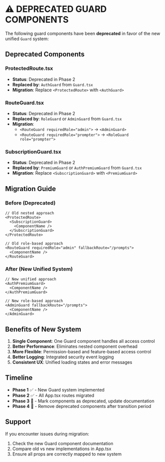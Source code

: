 # ⚠️ DEPRECATED GUARD COMPONENTS

The following guard components have been **deprecated** in favor of the new unified `Guard` system:

## Deprecated Components

### ProtectedRoute.tsx
- **Status**: Deprecated in Phase 2
- **Replaced by**: `AuthGuard` from `Guard.tsx`
- **Migration**: Replace `<ProtectedRoute>` with `<AuthGuard>`

### RouteGuard.tsx  
- **Status**: Deprecated in Phase 2
- **Replaced by**: `RoleGuard` or `AdminGuard` from `Guard.tsx`
- **Migration**: 
  - `<RouteGuard requiredRole="admin">` → `<AdminGuard>`
  - `<RouteGuard requiredRole="prompter">` → `<RoleGuard role="prompter">`

### SubscriptionGuard.tsx
- **Status**: Deprecated in Phase 2
- **Replaced by**: `PremiumGuard` or `AuthPremiumGuard` from `Guard.tsx` 
- **Migration**: Replace `<SubscriptionGuard>` with `<PremiumGuard>`

## Migration Guide

### Before (Deprecated)
```tsx
// Old nested approach
<ProtectedRoute>
  <SubscriptionGuard>
    <ComponentName />
  </SubscriptionGuard>
</ProtectedRoute>

// Old role-based approach
<RouteGuard requiredRole="admin" fallbackRoute="/prompts">
  <ComponentName />
</RouteGuard>
```

### After (New Unified System)
```tsx
// New unified approach
<AuthPremiumGuard>
  <ComponentName />
</AuthPremiumGuard>

// New role-based approach
<AdminGuard fallbackRoute="/prompts">
  <ComponentName />
</AdminGuard>
```

## Benefits of New System

1. **Single Component**: One Guard component handles all access control
2. **Better Performance**: Eliminates nested component overhead
3. **More Flexible**: Permission-based and feature-based access control
4. **Better Logging**: Integrated security event logging
5. **Consistent UX**: Unified loading states and error messages

## Timeline

- **Phase 1** ✅ - New Guard system implemented
- **Phase 2** ✅ - All App.tsx routes migrated
- **Phase 3** 🔄 - Mark components as deprecated, update documentation
- **Phase 4** 📅 - Remove deprecated components after transition period

## Support

If you encounter issues during migration:
1. Check the new Guard component documentation
2. Compare old vs new implementations in App.tsx
3. Ensure all props are correctly mapped to new system